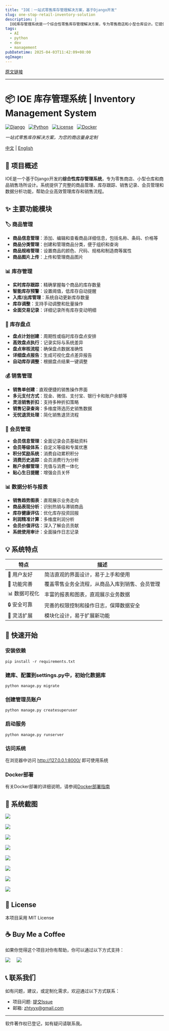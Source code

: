 ```yaml
---
title: "IOE：一站式零售库存管理解决方案，基于Django开发"
slug: one-stop-retail-inventory-solution
description: |
  IOE库存管理系统是一个综合性零售库存管理解决方案，专为零售商店和小型仓库设计。它提供商品管理、库存跟踪、销售记录、会员管理等功能，帮助企业高效管理库存与销售流程。
tags: 
  - AI
  - python
  - dev
  - management
pubDatetime: 2025-04-03T11:42:09+08:00
ogImage: 
---
```


[原文链接](https://github.com/zhtyyx/ioe)

---

# 📦 IOE 库存管理系统 | Inventory Management System

[](#-ioe-库存管理系统--inventory-management-system)

[![Django](https://camo.githubusercontent.com/1ecb1d9979728fb2f67dd8a2553e1bae25a3a4826bb173f47846365d9693bfe6/68747470733a2f2f696d672e736869656c64732e696f2f62616467652f446a616e676f2d332e322b2d677265656e2e737667)](https://www.djangoproject.com/)   [![Python](https://camo.githubusercontent.com/8e6ec25c2caf622bd1e70adef9c68aab9492e66651b523e83a8a529bf5b56ee5/68747470733a2f2f696d672e736869656c64732e696f2f62616467652f507974686f6e2d332e372b2d626c75652e737667)](https://www.python.org/)   [![License](https://camo.githubusercontent.com/6cd0120cc4c5ac11d28b2c60f76033b52db98dac641de3b2644bb054b449d60c/68747470733a2f2f696d672e736869656c64732e696f2f62616467652f4c6963656e73652d4d49542d79656c6c6f772e737667)](https://opensource.org/licenses/MIT)   [![Docker](https://camo.githubusercontent.com/ca37e68f0e483606495c0a28b83d75a2bd5c1d3b6e55af1a0be019baa6b5e721/68747470733a2f2f696d672e736869656c64732e696f2f62616467652f446f636b65722d52656164792d627269676874677265656e2e737667)](https://github.com/zhtyyx/ioe/blob/main/README.docker.md)

*一站式零售库存解决方案，为您的商店量身定制*

[中文](https://github.com/zhtyyx/ioe/blob/main/README_zh.md) | [English](https://github.com/zhtyyx/ioe/blob/main/README_en.md)

## 🚀 项目概述

[](#-项目概述)

IOE是一个基于Django开发的**综合性库存管理系统**，专为零售商店、小型仓库和商品销售场所设计。系统提供了完整的商品管理、库存跟踪、销售记录、会员管理和数据分析功能，帮助企业高效管理库存和销售流程。

## ✨ 主要功能模块

[](#-主要功能模块)

### 🏷️ 商品管理

[](#️-商品管理)

* **商品信息管理**：添加、编辑和查看商品详细信息，包括名称、条码、价格等
* **商品分类管理**：创建和管理商品分类，便于组织和查询
* **商品规格管理**：设置商品的颜色、尺码、规格和制造商等属性
* **商品图片上传**：上传和管理商品图片

### 📊 库存管理

[](#-库存管理)

* **实时库存跟踪**：精确掌握每个商品的库存数量
* **智能库存预警**：设置阈值，低库存自动提醒
* **入库/出库管理**：系统自动更新库存数量
* **库存调整**：支持手动调整和批量操作
* **全面交易记录**：详细记录所有库存变动明细

### 📝 库存盘点

[](#-库存盘点)

* **盘点计划创建**：周期性或临时库存盘点安排
* **高效盘点执行**：记录实际与系统差异
* **盘点审核流程**：确保盘点数据准确性
* **详细盘点报告**：生成可视化盘点差异报告
* **自动库存调整**：根据盘点结果一键调整

### 💰 销售管理

[](#-销售管理)

* **销售单创建**：直观便捷的销售操作界面
* **多元支付方式**：现金、微信、支付宝、银行卡和账户余额等
* **灵活销售折扣**：支持多种折扣策略
* **销售记录查询**：多维度筛选历史销售数据
* **无忧退货处理**：简化销售退货流程

### 👥 会员管理

[](#-会员管理)

* **会员信息管理**：全面记录会员基础资料
* **会员等级体系**：自定义等级和专属优惠
* **积分奖励系统**：消费自动累积积分
* **消费历史追踪**：会员消费行为分析
* **账户余额管理**：充值与消费一体化
* **贴心生日提醒**：增强会员关怀

### 📊 数据分析与报表

[](#-数据分析与报表)

* **销售趋势图表**：直观展示业务走向
* **商品表现分析**：识别热销与滞销商品
* **库存健康评估**：优化库存投资回报
* **利润精准计算**：多维度利润分析
* **会员价值评估**：深入了解会员贡献
* **系统使用审计**：全面操作日志记录

## 💡 系统特点

[](#-系统特点)

| 特点       | 描述                      |
| -------- | ----------------------- |
| 📱 用户友好  | 简洁直观的界面设计，易于上手和使用       |
| 🔄 功能完善  | 覆盖零售业务全流程，从商品入库到销售、会员管理 |
| 📊 数据可视化 | 丰富的报表和图表，直观展示业务数据       |
| 🔒 安全可靠  | 完善的权限控制和操作日志，保障数据安全     |
| 🔌 灵活扩展  | 模块化设计，易于扩展新功能           |

## 🚀 快速开始

[](#-快速开始)

### 安装依赖

[](#安装依赖)

```
pip install -r requirements.txt
```

### 建库、配置到settings.py中，初始化数据库

[](#建库配置到settingspy中初始化数据库)

```
python manage.py migrate
```

### 创建管理员账户

[](#创建管理员账户)

```
python manage.py createsuperuser
```

### 启动服务

[](#启动服务)

```
python manage.py runserver
```

### 访问系统

[](#访问系统)

在浏览器中访问 <http://127.0.0.1:8000/> 即可使用系统

### Docker部署

[](#docker部署)

有关Docker部署的详细说明，请参阅[Docker部署指南](https://github.com/zhtyyx/ioe/blob/main/README.docker.md)

## 📸 系统截图

[](#-系统截图)

[![](/zhtyyx/ioe/raw/main/asset/report_center.png)](https://github.com/zhtyyx/ioe/blob/main/asset/report_center.png)\
\
[![](/zhtyyx/ioe/raw/main/asset/create_sale.png)](https://github.com/zhtyyx/ioe/blob/main/asset/create_sale.png)\
\
[![](/zhtyyx/ioe/raw/main/asset/sale_record.png)](https://github.com/zhtyyx/ioe/blob/main/asset/sale_record.png)\
\
[![](/zhtyyx/ioe/raw/main/asset/category_list.png)](https://github.com/zhtyyx/ioe/blob/main/asset/category_list.png)\
\
[![](/zhtyyx/ioe/raw/main/asset/stock_list.png)](https://github.com/zhtyyx/ioe/blob/main/asset/stock_list.png)\
\
[![](/zhtyyx/ioe/raw/main/asset/stock_check.png)](https://github.com/zhtyyx/ioe/blob/main/asset/stock_check.png)\
\
[![](/zhtyyx/ioe/raw/main/asset/product_list.png)](https://github.com/zhtyyx/ioe/blob/main/asset/product_list.png)\
\
[![](/zhtyyx/ioe/raw/main/asset/member_mgmt.png)](https://github.com/zhtyyx/ioe/blob/main/asset/member_mgmt.png)

## 📄 License

[](#-license)

本项目采用 MIT License

## ☕ Buy Me a Coffee

[](#-buy-me-a-coffee)

如果你觉得这个项目对你有帮助，你可以通过以下方式支持：

[![](/zhtyyx/ioe/raw/main/asset/buyme.jpg)](https://github.com/zhtyyx/ioe/blob/main/asset/buyme.jpg)     [![](/zhtyyx/ioe/raw/main/asset/wechat.jpg)](https://github.com/zhtyyx/ioe/blob/main/asset/wechat.jpg)

## 📞 联系我们

[](#-联系我们)

如有问题，建议，或定制化需求，欢迎通过以下方式联系：

* 项目问题: [提交Issue](https://github.com/zhtyyx/ioe/issues)
* 邮箱: <zhtyyx@gmail.com>

***

软件著作权已登记，如有疑问请联系我。


